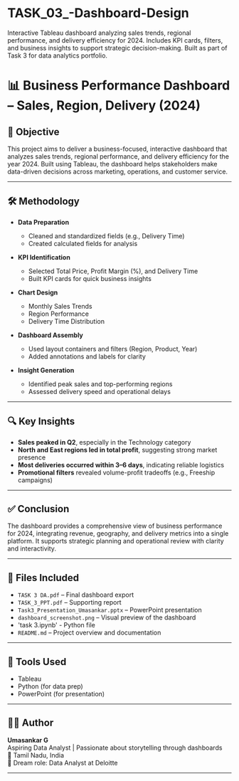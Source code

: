# TASK_03_-Dashboard-Design
Interactive Tableau dashboard analyzing sales trends, regional performance, and delivery efficiency for 2024. Includes KPI cards, filters, and business insights to support strategic decision-making. Built as part of Task 3 for data analytics portfolio.

# 📊 Business Performance Dashboard – Sales, Region, Delivery (2024)

## 🧭 Objective
This project aims to deliver a business-focused, interactive dashboard that analyzes sales trends, regional performance, and delivery efficiency for the year 2024. Built using Tableau, the dashboard helps stakeholders make data-driven decisions across marketing, operations, and customer service.

---

## 🛠️ Methodology

- **Data Preparation**
  - Cleaned and standardized fields (e.g., Delivery Time)
  - Created calculated fields for analysis

- **KPI Identification**
  - Selected Total Price, Profit Margin (%), and Delivery Time
  - Built KPI cards for quick business insights

- **Chart Design**
  - Monthly Sales Trends
  - Region Performance
  - Delivery Time Distribution

- **Dashboard Assembly**
  - Used layout containers and filters (Region, Product, Year)
  - Added annotations and labels for clarity

- **Insight Generation**
  - Identified peak sales and top-performing regions
  - Assessed delivery speed and operational delays

---

## 🔍 Key Insights

- **Sales peaked in Q2**, especially in the Technology category
- **North and East regions led in total profit**, suggesting strong market presence
- **Most deliveries occurred within 3–6 days**, indicating reliable logistics
- **Promotional filters** revealed volume-profit tradeoffs (e.g., Freeship campaigns)

---

## ✅ Conclusion

The dashboard provides a comprehensive view of business performance for 2024, integrating revenue, geography, and delivery metrics into a single platform. It supports strategic planning and operational review with clarity and interactivity.

---

## 📁 Files Included

- `TASK 3 DA.pdf` – Final dashboard export  
- `TASK_3_PPT.pdf` – Supporting report  
- `Task3_Presentation_Umasankar.pptx` – PowerPoint presentation  
- `dashboard_screenshot.png` – Visual preview of the dashboard
- 'task 3.ipynb' - Python file 
- `README.md` – Project overview and documentation

---

## 🧰 Tools Used

- Tableau  
- Python (for data prep)  
- PowerPoint (for presentation)

---

## 🙋‍♂️ Author

**Umasankar G**  
Aspiring Data Analyst | Passionate about storytelling through dashboards  
📍 Tamil Nadu, India  
🎯 Dream role: Data Analyst at Deloitte

---
